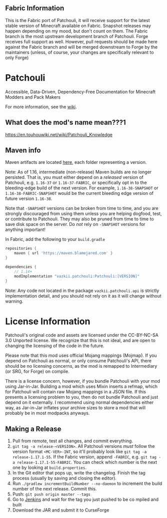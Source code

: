 ## Fabric Information
This is the Fabric port of Patchouli, it will receive support for the latest stable version of Minecraft available on Fabric.
Snapshot releases may happen depending on my mood, but don't count on them.
The Fabric branch is the most upstream development branch of Patchouli. Forge receives full support as well.
However, pull requests should be made here against the Fabric branch and will be merged downstream to Forge by the maintainers (unless, of course, your changes are specifically relevant to only Forge)

# Patchouli
Accessible, Data-Driven, Dependency-Free Documentation for Minecraft Modders and Pack Makers

For more information, see the [wiki](https://github.com/Vazkii/Patchouli/wiki).

## What does the mod's name mean???1
https://en.touhouwiki.net/wiki/Patchouli_Knowledge

## Maven info

Maven artifacts are located [here](https://maven.blamejared.com/vazkii/patchouli/Patchouli/), each folder representing a version.

Note: As of 1.16, intermediate (non-release) Maven builds are no longer persisted.
That is, you must either depend on a *released* version of Patchouli, e.g. `1.16-37` or `1.16-37-FABRIC`, or specifically opt in to the bleeding-edge
build of the next version. For example, `1.16-38-SNAPSHOT` or `1.16-38-FABRIC-SNAPSHOT` would be the current bleeding edge version of future version `1.16-38`. 

Note that `-SNAPSHOT` versions can be broken from time to time, and you are strongly discouraged from using them unless you are helping dogfood, test, or contribute to Patchouli. They may also be pruned from time to time to save disk space on the server. Do *not* rely on `-SNAPSHOT` versions for anything important!

In Fabric, add the following to your `build.gradle`
```gradle
repositories {
    maven { url 'https://maven.blamejared.com' }
}

dependencies {
    // 1.14+
    modImplementation "vazkii.patchouli:Patchouli:[VERSION]"
}
```
Note: Any code not located in the package `vazkii.patchouli.api` is strictly implementation detail, and you should not rely on it as it will change without warning.

# License Information

Patchouli's original code and assets are licensed under the CC-BY-NC-SA 3.0 Unported license.
We recognize that this is not ideal, and are open to changing the licensing of the code in the future.

Please note that this mod uses official Mojang mappings (Mojmap). If you depend on Patchouli as normal,
or only consume Patchouli's API, there should be no licensing concerns, as the mod is remapped to Intermediary (or SRG, for Forge) on compile.

There is a license concern, however, if you bundle Patchouli with your mod using Jar-in-Jar.
Building a mod which uses Mixin inserts a refmap, which for Patchouli will contain raw Mojang mappings in a JSON file.
If this presents a licensing problem to you, then do not bundle Patchouli and just depend on it externally.
I recommend using normal dependencies either way, as Jar-in-Jar inflates your archive sizes to store a mod that will probably be in most modpacks anyways.

## Making a Release
1. Pull from remote, test all changes, and commit everything.
2. `git tag -a release-<VERSION>`. All Patchouli versions *must* follow the version format `<MC-VER>-INT`, so it'll
   probably look like `git tag -a release-1.17.1-55`. If the Fabric version, append `-FABRIC`, e.g.
   `git tag -a release-1.17.1-55-FABRIC`. You can check which number is the next one by looking at
   `build.properties`.
3. In the Git editor that pops up, write the changelog. Finish the tag process (usually by saving and closing the
   editor).
4. Run `./gradlew incrementBuildNumber --no-daemon` to increment the build number of the next release. Commit this.
5. Push: `git push origin master --tags`
6. Go to [Jenkins](https://ci.blamejared.com/job/Patchouli/view/tags/) and wait for the tag you just pushed to be co
   mpiled and built
7. Download the JAR and submit it to CurseForge
